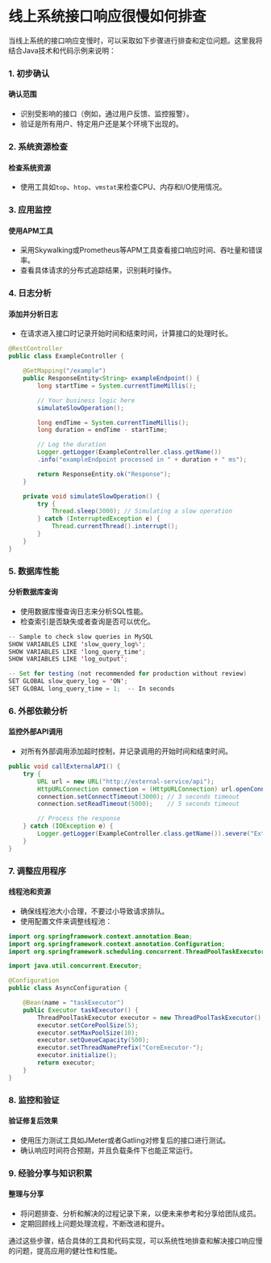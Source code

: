# 线上系统接口响应很慢如何排查

当线上系统的接口响应变慢时，可以采取如下步骤进行排查和定位问题。这里我将结合Java技术和代码示例来说明：

### 1. 初步确认

#### 确认范围

+ 识别受影响的接口（例如，通过用户反馈、监控报警）。
+ 验证是所有用户、特定用户还是某个环境下出现的。

### 2. 系统资源检查

#### 检查系统资源

+ 使用工具如`top`、`htop`、`vmstat`来检查CPU、内存和I/O使用情况。

### 3. 应用监控

#### 使用APM工具

+ 采用Skywalking或Prometheus等APM工具查看接口响应时间、吞吐量和错误率。
+ 查看具体请求的分布式追踪结果，识别耗时操作。

### 4. 日志分析

#### 添加并分析日志

+ 在请求进入接口时记录开始时间和结束时间，计算接口的处理时长。

```java
@RestController  
public class ExampleController {  

    @GetMapping("/example")  
    public ResponseEntity<String> exampleEndpoint() {  
        long startTime = System.currentTimeMillis();  

        // Your business logic here  
        simulateSlowOperation();  

        long endTime = System.currentTimeMillis();  
        long duration = endTime - startTime;  

        // Log the duration  
        Logger.getLogger(ExampleController.class.getName())  
        .info("exampleEndpoint processed in " + duration + " ms");  

        return ResponseEntity.ok("Response");  
    }  

    private void simulateSlowOperation() {  
        try {  
            Thread.sleep(3000); // Simulating a slow operation  
        } catch (InterruptedException e) {  
            Thread.currentThread().interrupt();  
        }  
    }  
}
```

### 5. 数据库性能

#### 分析数据库查询

+ 使用数据库慢查询日志来分析SQL性能。
+ 检查索引是否缺失或者查询是否可以优化。

```java
-- Sample to check slow queries in MySQL  
SHOW VARIABLES LIKE 'slow_query_log%';  
SHOW VARIABLES LIKE 'long_query_time';  
SHOW VARIABLES LIKE 'log_output';  

-- Set for testing (not recommended for production without review)  
SET GLOBAL slow_query_log = 'ON';  
SET GLOBAL long_query_time = 1;  -- In seconds
```

### 6. 外部依赖分析

#### 监控外部API调用

+ 对所有外部调用添加超时控制，并记录调用的开始时间和结束时间。

```java
public void callExternalAPI() {  
    try {  
        URL url = new URL("http://external-service/api");  
        HttpURLConnection connection = (HttpURLConnection) url.openConnection();  
        connection.setConnectTimeout(3000); // 3 seconds timeout  
        connection.setReadTimeout(5000);    // 5 seconds timeout  

        // Process the response  
    } catch (IOException e) {  
        Logger.getLogger(ExampleController.class.getName()).severe("External API call failed: " + e.getMessage());  
    }  
}
```

### 7. 调整应用程序

#### 线程池和资源

+ 确保线程池大小合理，不要过小导致请求排队。
+ 使用配置文件来调整线程池：

```java
import org.springframework.context.annotation.Bean;  
import org.springframework.context.annotation.Configuration;  
import org.springframework.scheduling.concurrent.ThreadPoolTaskExecutor;  

import java.util.concurrent.Executor;  

@Configuration  
public class AsyncConfiguration {  

    @Bean(name = "taskExecutor")  
    public Executor taskExecutor() {  
        ThreadPoolTaskExecutor executor = new ThreadPoolTaskExecutor();  
        executor.setCorePoolSize(5);  
        executor.setMaxPoolSize(10);  
        executor.setQueueCapacity(500);  
        executor.setThreadNamePrefix("CoreExecutor-");  
        executor.initialize();  
        return executor;  
    }  
}
```

### 8. 监控和验证

#### 验证修复后效果

+ 使用压力测试工具如JMeter或者Gatling对修复后的接口进行测试。
+ 确认响应时间符合预期，并且负载条件下也能正常运行。

### 9. 经验分享与知识积累

#### 整理与分享

+ 将问题排查、分析和解决的过程记录下来，以便未来参考和分享给团队成员。
+ 定期回顾线上问题处理流程，不断改进和提升。

通过这些步骤，结合具体的工具和代码实现，可以系统性地排查和解决接口响应慢的问题，提高应用的健壮性和性能。
